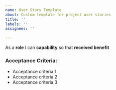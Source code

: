 ```yaml
---
name: User Story Template
about: Custom template for project user stories
title: ''
labels: ''
assignees: ''

---
```


As a **role** I can **capability** so that **received benefit**


### Acceptance Criteria:

- Acceptance criteria 1
- Acceptance criteria 2
- Acceptance criteria 3
